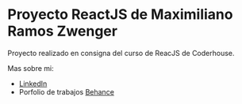 # Proyecto ReactJS de Maximiliano Ramos Zwenger

Proyecto realizado en consigna del curso de ReacJS de Coderhouse.

Mas sobre mi:

- [LinkedIn](https://www.linkedin.com/in/mramoszwenger/)
- Porfolio de trabajos [Behance](https://www.behance.net/mramoszwenger)
